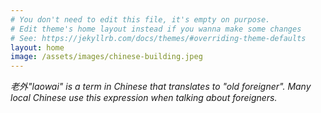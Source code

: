 ```yaml
---
# You don't need to edit this file, it's empty on purpose.
# Edit theme's home layout instead if you wanna make some changes
# See: https://jekyllrb.com/docs/themes/#overriding-theme-defaults
layout: home
image: /assets/images/chinese-building.jpeg
---
```

*老外"laowai" is a term in Chinese that translates to "old foreigner". Many local Chinese use this expression when talking about foreigners.*
